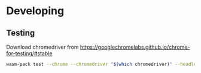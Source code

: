 # Developing


## Testing

Download chromedriver from https://googlechromelabs.github.io/chrome-for-testing/#stable

```bash
wasm-pack test --chrome --chromedriver "$(which chromedriver)" --headless
```
